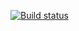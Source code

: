 [![Build status](https://ci.appveyor.com/api/projects/status/cbuefakuw6a4muog?svg=true)](https://ci.appveyor.com/project/Volzhentsev/ajs8-1)